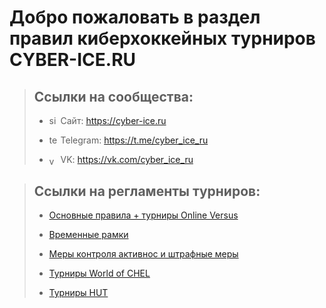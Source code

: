 # Добро пожаловать в раздел правил киберхоккейных турниров CYBER-ICE.RU

> ## Ссылки на сообщества:
>
> -   <img src="https://www.svgrepo.com/show/259645/web-search.svg" alt="site" width=14 align=center/> Сайт: https://cyber-ice.ru
>
> -   <img src="https://www.svgrepo.com/show/354443/telegram.svg" alt="telegram" width=14 align=center/> Telegram: https://t.me/cyber_ice_ru
>
> -   <img src="https://www.svgrepo.com/show/303449/vk-1-logo.svg" alt="vk" width=14/ align=center> VK: https://vk.com/cyber_ice_ru


> ## Ссылки на регламенты турниров:
>
> -   [Основные правила + турниры Online Versus](/nhl/nhl.md)
>
> -   [Временные рамки](/timeLimit/timeLimit.md)
>
> -   [Меры контроля активнос и штрафные меры](/control_and_penalties.md/control_and_penalties.md)
>
> -   [Турниры World of CHEL](/woc/woc.md)
>
> -   [Турниры HUT](/hut/hut.md)

